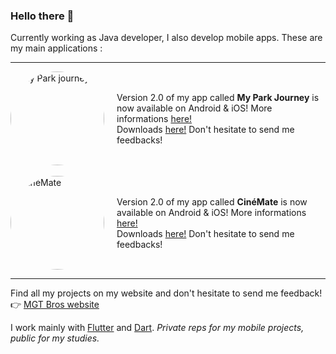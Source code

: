 ### Hello there 👋

Currently working as Java developer, I also develop mobile apps. 
These are my main applications :

---

<div style="display: flex; align-items: center; gap: 20px;">
  <img src="https://mgt-bros.com/myparkjourney/icon.png" alt="My Park journey" style="border-radius: 50%; width: 150px;">
  <div>
    Version 2.0 of my app called <b>My Park Journey</b> is now available on Android & iOS! More informations <a href="https://mgt-bros.com/myparkjourney">here!</a><br>
    Downloads <a href="https://mgt-bros.com/myparkjourney/downloads/">here!</a> Don't hesitate to send me feedbacks!
  </div>
</div>

<br>

<div style="display: flex; align-items: center; gap: 20px;">
  <img src="https://mgt-bros.com/cinemate/icon.png" alt="CinéMate" style="border-radius: 50%; width: 150px;">
  <div>
    Version 2.0 of my app called <b>CinéMate</b> is now available on Android & iOS! More informations <a href="https://mgt-bros.com/cinemate">here!</a><br>
    Downloads <a href="https://mgt-bros.com/cinemate/downloads/">here!</a> Don't hesitate to send me feedbacks!
  </div>
</div>

---

Find all my projects on my website and don't hesitate to send me feedback!  
👉 [MGT Bros website](https://mgt-bros.com)

I work mainly with [Flutter](https://flutter.dev/) and [Dart](https://dart.dev/). *Private reps for my mobile projects, public for my studies.*
